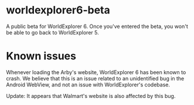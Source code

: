 # worldexplorer6-beta
A public beta for WorldExplorer 6. Once you've entered the beta, you won't be able to go back to WorldExplorer 5.

# Known issues
Whenever loading the Arby's website, WorldExplorer 6 has been known to crash. We believe that this is an issue related to an unidentified bug in the Android WebView, and not an issue with WorldExplorer's codebase.

Update: It appears that Walmart's website is also affected by this bug.
